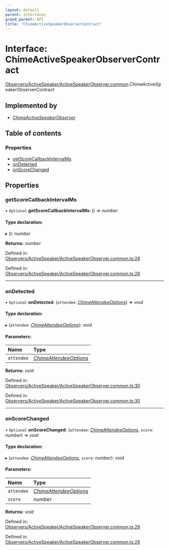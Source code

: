 ```yaml
---
layout: default
parent: Interfaces
grand_parent: API
title: "ChimeActiveSpeakerObserverContract"
---
```


# Interface: ChimeActiveSpeakerObserverContract

[Observers/ActiveSpeaker/ActiveSpeakerObserver.common](../modules/observers_activespeaker_activespeakerobserver_common.md).ChimeActiveSpeakerObserverContract

## Implemented by

* [*ChimeActiveSpeakerObserver*](../classes/observers_activespeaker_activespeakerobserver_common.chimeactivespeakerobserver.md)

## Table of contents

### Properties

- [getScoreCallbackIntervalMs](observers_activespeaker_activespeakerobserver_common.chimeactivespeakerobservercontract.md#getscorecallbackintervalms)
- [onDetected](observers_activespeaker_activespeakerobserver_common.chimeactivespeakerobservercontract.md#ondetected)
- [onScoreChanged](observers_activespeaker_activespeakerobserver_common.chimeactivespeakerobservercontract.md#onscorechanged)

## Properties

### getScoreCallbackIntervalMs

• `Optional` **getScoreCallbackIntervalMs**: () => *number*

#### Type declaration:

▸ (): *number*

**Returns:** *number*

Defined in: [Observers/ActiveSpeaker/ActiveSpeakerObserver.common.ts:28](https://github.com/atabix/nativescript-plugins/blob/90ee9de/packages/nativescript-amazon-chime/support/Observers/ActiveSpeaker/ActiveSpeakerObserver.common.ts#L28)

Defined in: [Observers/ActiveSpeaker/ActiveSpeakerObserver.common.ts:28](https://github.com/atabix/nativescript-plugins/blob/90ee9de/packages/nativescript-amazon-chime/support/Observers/ActiveSpeaker/ActiveSpeakerObserver.common.ts#L28)

___

### onDetected

• `Optional` **onDetected**: (`attendee`: [*ChimeAttendeeOptions*](attendee_attendee_common.chimeattendeeoptions.md)) => *void*

#### Type declaration:

▸ (`attendee`: [*ChimeAttendeeOptions*](attendee_attendee_common.chimeattendeeoptions.md)): *void*

#### Parameters:

Name | Type |
:------ | :------ |
`attendee` | [*ChimeAttendeeOptions*](attendee_attendee_common.chimeattendeeoptions.md) |

**Returns:** *void*

Defined in: [Observers/ActiveSpeaker/ActiveSpeakerObserver.common.ts:30](https://github.com/atabix/nativescript-plugins/blob/90ee9de/packages/nativescript-amazon-chime/support/Observers/ActiveSpeaker/ActiveSpeakerObserver.common.ts#L30)

Defined in: [Observers/ActiveSpeaker/ActiveSpeakerObserver.common.ts:30](https://github.com/atabix/nativescript-plugins/blob/90ee9de/packages/nativescript-amazon-chime/support/Observers/ActiveSpeaker/ActiveSpeakerObserver.common.ts#L30)

___

### onScoreChanged

• `Optional` **onScoreChanged**: (`attendee`: [*ChimeAttendeeOptions*](attendee_attendee_common.chimeattendeeoptions.md), `score`: *number*) => *void*

#### Type declaration:

▸ (`attendee`: [*ChimeAttendeeOptions*](attendee_attendee_common.chimeattendeeoptions.md), `score`: *number*): *void*

#### Parameters:

Name | Type |
:------ | :------ |
`attendee` | [*ChimeAttendeeOptions*](attendee_attendee_common.chimeattendeeoptions.md) |
`score` | *number* |

**Returns:** *void*

Defined in: [Observers/ActiveSpeaker/ActiveSpeakerObserver.common.ts:29](https://github.com/atabix/nativescript-plugins/blob/90ee9de/packages/nativescript-amazon-chime/support/Observers/ActiveSpeaker/ActiveSpeakerObserver.common.ts#L29)

Defined in: [Observers/ActiveSpeaker/ActiveSpeakerObserver.common.ts:29](https://github.com/atabix/nativescript-plugins/blob/90ee9de/packages/nativescript-amazon-chime/support/Observers/ActiveSpeaker/ActiveSpeakerObserver.common.ts#L29)
